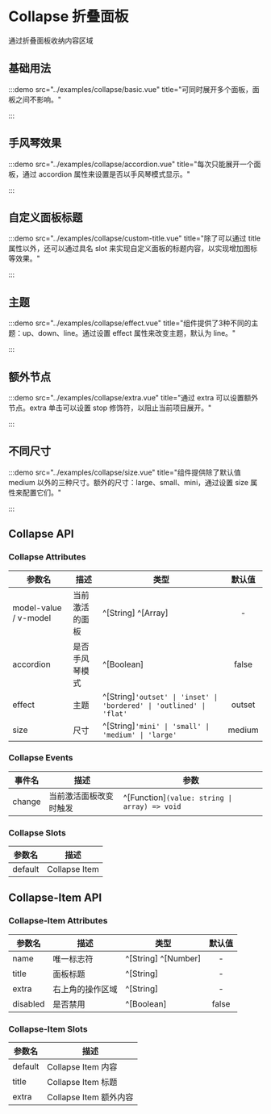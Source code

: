 # Collapse 折叠面板

通过折叠面板收纳内容区域

## 基础用法

:::demo src="../examples/collapse/basic.vue" title="可同时展开多个面板，面板之间不影响。"

:::

## 手风琴效果

:::demo src="../examples/collapse/accordion.vue" title="每次只能展开一个面板，通过 accordion 属性来设置是否以手风琴模式显示。"

:::

## 自定义面板标题

:::demo src="../examples/collapse/custom-title.vue" title="除了可以通过 title 属性以外，还可以通过具名 slot 来实现自定义面板的标题内容，以实现增加图标等效果。"

:::

## 主题

:::demo src="../examples/collapse/effect.vue" title="组件提供了3种不同的主题：up、down、line。通过设置 effect 属性来改变主题，默认为 line。"

:::

## 额外节点

:::demo src="../examples/collapse/extra.vue" title="通过 extra 可以设置额外节点。extra 单击可以设置 stop 修饰符，以阻止当前项目展开。"

:::

## 不同尺寸

:::demo src="../examples/collapse/size.vue" title="组件提供除了默认值 medium 以外的三种尺寸。额外的尺寸：large、small、mini，通过设置 size 属性来配置它们。"

:::

<!-- Collapse -->

## Collapse API

### Collapse Attributes

| 参数名 | 描述 | 类型 | 默认值 |
| ------ | ---- | ---- | :----: |
| model-value / v-model | 当前激活的面板 | ^[String] ^[Array] | - |
| accordion | 是否手风琴模式 | ^[Boolean] | false |
| effect | 主题 | ^[String]`'outset' \| 'inset' \| 'bordered' \| 'outlined' \| 'flat'` | outset |
| size | 尺寸 | ^[String]`'mini' \| 'small' \| 'medium' \| 'large'` | medium |

### Collapse Events

| 事件名 | 描述 | 参数 |
| ------ | ---- | ---- |
| change | 当前激活面板改变时触发 | ^[Function]`(value: string \| array) => void` |

### Collapse Slots

| 参数名 | 描述 |
| ------ | ---- |
| default | Collapse Item |

<!-- Collapse-Item -->
## Collapse-Item API

### Collapse-Item Attributes

| 参数名 | 描述 | 类型 | 默认值 |
| ------ | ---- | ---- | :----: |
| name | 唯一标志符 | ^[String] ^[Number] | - |
| title | 面板标题 | ^[String] | - |
| extra | 右上角的操作区域 | ^[String] | - |
| disabled | 是否禁用 | ^[Boolean] | false |

### Collapse-Item Slots

| 参数名 | 描述 |
| ------ | ---- |
| default | Collapse Item 内容 |
| title | Collapse Item 标题 |
| extra | Collapse Item 额外内容 |
